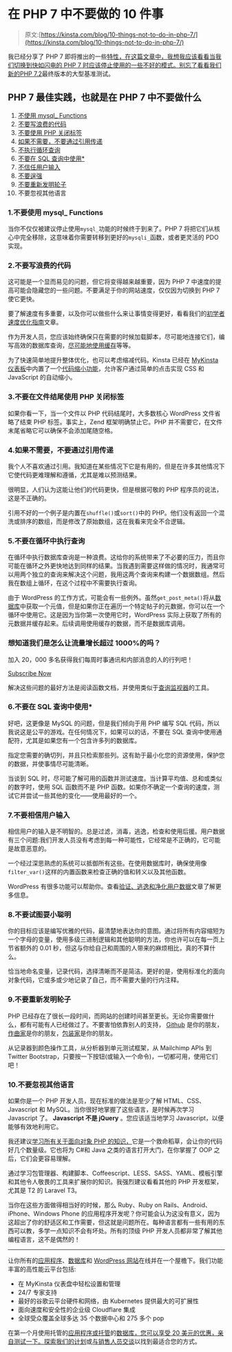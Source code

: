 # 在 PHP 7 中不要做的 10 件事

> 原文:[https://kinsta.com/blog/10-things-not-to-do-in-php-7/](https://kinsta.com/blog/10-things-not-to-do-in-php-7/)

我已经分享了 PHP 7 即将推出的一些[特性，在这篇文章中，我想我应该看看当我们切换到快如闪电的 PHP 7 时应该停止使用的一些不好的模式。别忘了看看我们新的](https://kinsta.com/blog/php-7-4/)[PHP 7.2](https://kinsta.com/blog/php-benchmarks/)最终版本的大型基准测试。

## PHP 7 最佳实践，也就是在 PHP 7 中不要做什么

1.  [不使用 mysql_ Functions](#mysql-functions)
2.  [不要写浪费的代码](#wasteful-code)
3.  [不要使用 PHP 关闭标签](#php-close-tags)
4.  [如果不需要，不要通过引用传递](#pass-by-reference)
5.  [不执行循环查询](#queries-in-a-loop)
6.  [不要在 SQL 查询中使用*](#sql-queries)
7.  [不信任用户输入](#trust-user-input)
8.  [不要逞强](#try-to-be-clever)
9.  [不要重新发明轮子](#reinvent-the-wheel)
10.  不要忽视其他语言

### 1.不要使用 mysql_ Functions

当你不仅仅被建议停止使用`mysql_`功能的时候终于到来了。PHP 7 将把它们从核心中完全移除，这意味着你需要转移到更好的`mysqli_`函数，或者更灵活的 PDO 实现。

### 2.不要写浪费的代码

这可能是一个显而易见的问题，但它将变得越来越重要，因为 PHP 7 中速度的提高可能会隐藏您的一些问题。不要满足于你的网站速度，仅仅因为切换到 PHP 7 使它更快。

要了解速度有多重要，以及你可以做些什么来让事情变得更好，看看我们的[初学者速度优化指南](https://kinsta.com/learn/page-speed/)文章。

作为开发人员，您应该始终确保只在需要的时候加载脚本，尽可能地连接它们，编写高效的数据库查询，[尽可能地使用缓存](https://kinsta.com/blog/wordpress-cache/)等等。

为了快速简单地提升整体优化，也可以考虑缩减代码。Kinsta 已经在 [MyKinsta 仪表板](https://kinsta.com/mykinsta/)中内置了一个[代码缩小功能](https://kinsta.com/help/kinsta-cdn-code-minification/)，允许客户通过简单的点击实现 CSS 和 JavaScript 的自动缩小。

### 3.不要在文件结尾使用 PHP 关闭标签

如果你看一下，当一个文件以 PHP 代码结尾时，大多数核心 WordPress 文件省略了结束 PHP 标签。事实上，Zend 框架明确禁止它。PHP 并不需要它，在文件末尾省略它可以确保不会添加尾随空格。

### 4.如果不需要，不要通过引用传递

我个人不喜欢通过引用。我知道在某些情况下它是有用的，但是在许多其他情况下它使代码更难理解和遵循，尤其是难以预测结果。

很明显，人们认为这能让他们的代码更快，但是根据可敬的 PHP 程序员的说法，这是不正确的。

引用不好的一个例子是内置在`shuffle()`或`sort()`中的 PHP。他们没有返回一个混洗或排序的数组，而是修改了原始数组，这在我看来完全不合逻辑。

### 5.不要在循环中执行查询

在循环中执行数据库查询是一种浪费。这给你的系统带来了不必要的压力，而且你可能在循环之外更快地达到同样的结果。当我遇到需要这样做的情况时，我通常可以用两个独立的查询来解决这个问题，我用这两个查询来构建一个数据数组。然后我在数组上循环，在这个过程中不需要执行查询。

由于 WordPress 的工作方式，可能会有一些例外。虽然`get_post_meta()`将从[数据库](https://kinsta.com/knowledgebase/wordpress-database/)中获取一个元值，但是如果你正在遍历一个特定帖子的元数据，你可以在一个循环中使用它。这是因为当你第一次使用它时，WordPress 实际上获取了所有的元数据并缓存起来。后续调用使用缓存的数据，而不是数据库调用。

 <dialog id="newsletter" class="dialog dialog has-dark-blue-background-color email-modal" aria-hidden="true">## 注册订阅时事通讯

<kinsta-form show-name="false" show-phone="false" show-website="false" show-company="false" show-disk-space="false" show-monthly-visits="false" show-number-of-websites="false" show-message="false" submit-button-text="Sign Up Now" submit-button-text-sending="Signing Up..." success-title="Thanks for subscribing!" success-message="Keep an eye out for our next newsletter." terms-template="newsletter" hubspot-source="subscribe_to_newsletter" submit-button-text-loading="Signing Up"></kinsta-form></dialog>

### 想知道我们是怎么让流量增长超过 1000%的吗？

加入 20，000 多名获得我们每周时事通讯和内部消息的人的行列吧！

[Subscribe Now](#newsletter)

解决这些问题的最好方法是阅读函数文档，并使用类似于[查询监视器](https://kinsta.com/blog/query-monitor/)的工具。

### 6.不要在 SQL 查询中使用*

好吧，这更像是 MySQL 的问题，但是我们倾向于用 PHP 编写 SQL 代码，所以我说这是公平的游戏。在任何情况下，如果可以的话，不要在 SQL 查询中使用通配符，尤其是如果您有一个包含许多列的数据库。

指定您需要的确切列，并且只检索那些列。这有助于最小化您的资源使用，保护您的数据，并使事情尽可能清晰。

当谈到 SQL 时，尽可能了解可用的函数并测试速度。当计算平均值、总和或类似的数字时，使用 SQL 函数而不是 PHP 函数。如果你不确定一个查询的速度，测试它并尝试一些其他的变化——使用最好的一个。

### 7.不要相信用户输入

相信用户的输入是不明智的。总是过滤，消毒，逃逸，检查和使用后援。用户数据有三个问题:我们开发人员没有考虑到每一种可能性，它经常是不正确的，它可能是故意恶意的。

一个经过深思熟虑的系统可以抵御所有这些。在使用数据库时，确保使用像`filter_var()`这样的内置函数来检查正确的值和转义以及其他函数。

WordPress 有很多功能可以帮助你。查看[验证、逃逸和净化用户数据](https://codex.wordpress.org/Validating_Sanitizing_and_Escaping_User_Data)文章了解更多信息。

### 8.不要试图耍小聪明

你的目标应该是编写优雅的代码，最清楚地表达你的意图。通过将所有内容缩短为一个字母的变量，使用多级三进制逻辑和其他聪明的方法，你也许可以在每一页上节省额外的 0.01 秒，但这与你给自己和周围的人带来的麻烦相比，真的不算什么。

恰当地命名变量，记录代码，选择清晰而不是简洁。更好的是，使用标准化的面向对象代码，它或多或少地记录了自己，而不需要大量的行内注释。

### 9.不要重新发明轮子

PHP 已经存在了很长一段时间，而网站的创建时间甚至更长。无论你需要做什么，都有可能有人已经做过了。不要害怕依靠别人的支持， [Github](https://kinsta.com/knowledgebase/what-is-github/) 是你的朋友，[作曲家](https://getcomposer.org/)是你的朋友，[包装家](https://packagist.org/)是你的朋友。

从记录器到颜色操作工具，从分析器到单元测试框架，从 Mailchimp APIs 到 Twitter Bootstrap，只要按一下按钮(或输入一个命令)，一切都可用，使用它们吧！

### 10.不要忽视其他语言

如果你是一个 PHP 开发人员，现在标准的做法是至少了解 HTML、CSS、Javascript 和 MySQL。当你很好地掌握了这些语言，是时候再次学习 Javascript 了。 **Javascript 不是 jQuery** 。您应该适当地学习 Javascript，以便能够有效地利用它。

我还建议[学习所有关于面向对象 PHP 的知识，](https://kinsta.com/blog/php-tutorials/)它是一个救命稻草，会让你的代码好几个数量级。它也将为 C#和 Java 之类的语言打开大门，在你掌握了 OOP 之后，它们会更容易理解。

通过学习包管理器、构建脚本、Coffeescript、LESS、SASS、YAML、模板引擎和其他令人敬畏的工具来扩展你的知识。我强烈建议看看其他的 PHP 开发框架，尤其是 T2 的 Laravel T3。

当你在这些方面做得相当好的时候，那么 Ruby、Ruby on Rails、Android、iPhone、Windows Phone 的应用程序开发呢？你可能会认为这没有意义，因为这超出了你的舒适区和工作需要，但这就是问题所在。每种语言都有一些有用的东西可以教，多学一点知识不会有坏处。所有的顶级 PHP 开发人员都非常了解其他编程语言，这不是偶然的！

* * *

让你所有的[应用程序](https://kinsta.com/application-hosting/)、[数据库](https://kinsta.com/database-hosting/)和 [WordPress 网站](https://kinsta.com/wordpress-hosting/)在线并在一个屋檐下。我们功能丰富的高性能云平台包括:

*   在 MyKinsta 仪表盘中轻松设置和管理
*   24/7 专家支持
*   最好的谷歌云平台硬件和网络，由 Kubernetes 提供最大的可扩展性
*   面向速度和安全性的企业级 Cloudflare 集成
*   全球受众覆盖全球多达 35 个数据中心和 275 多个 pop

在第一个月使用托管的[应用程序或托管](https://kinsta.com/application-hosting/)的[数据库，您可以享受 20 美元的优惠，亲自测试一下。探索我们的](https://kinsta.com/database-hosting/)[计划](https://kinsta.com/plans/)或[与销售人员交谈](https://kinsta.com/contact-us/)以找到最适合您的方式。